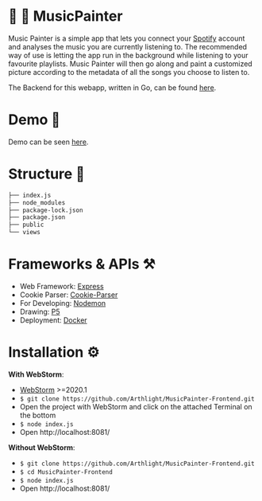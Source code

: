 # :art: :musical_note: MusicPainter
Music Painter is a simple app that lets you connect your [Spotify](https://www.spotify.com) account and analyses the music you are currently listening to. The recommended way of use is letting the app run in the background while listening to your favourite playlists. Music Painter will then go along and paint a customized picture according to the metadata of all the songs you choose to listen to.

The Backend for this webapp, written in Go, can be found [here](https://github.com/Arthlight/MusicPainter).

# Demo :movie_camera:
Demo can be seen [here](https://github.com/Arthlight/MusicPainter).

# Structure :open_file_folder:
```bash
├── index.js
├── node_modules
├── package-lock.json
├── package.json
├── public
└── views
```

# Frameworks & APIs :hammer_and_pick:
- Web Framework: [Express](https://github.com/expressjs/express)
- Cookie Parser: [Cookie-Parser](https://github.com/expressjs/cookie-parser)
- For Developing: [Nodemon](https://github.com/remy/nodemon)
- Drawing: [P5](https://p5js.org)
- Deployment: [Docker](https://www.docker.com)

# Installation :gear:

**With WebStorm**:
- [WebStorm](https://www.jetbrains.com/webstorm/) >=2020.1
- ```$ git clone https://github.com/Arthlight/MusicPainter-Frontend.git```
- Open the project with WebStorm and click on the attached Terminal on the bottom
- ```$ node index.js```
- Open http://localhost:8081/

**Without WebStorm**:
- ```$ git clone https://github.com/Arthlight/MusicPainter-Frontend.git```
- ```$ cd MusicPainter-Frontend```
- ```$ node index.js```
- Open http://localhost:8081/

